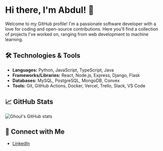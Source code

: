 # Hi there, I'm Abdul! 👋

Welcome to my GitHub profile! I'm a passionate software developer with a love for coding and open-source contributions. Here you'll find a collection of projects I've worked on, ranging from web development to machine learning.

## 🛠️ Technologies & Tools

- **Languages:** Python, JavaScript, TypeScript, Java
- **Frameworks/Libraries:** React, Node.js, Express, Django, Flask
- **Databases:** MySQL, PostgreSQL, MongoDB, Convex
- **Tools:** Git, GitHub Actions, Docker, Vercel, Trello, Slack, VS Code

## 📈 GitHub Stats

![GhouI's GitHub stats](https://github-readme-stats.vercel.app/api?username=GhouI&show_icons=true&theme=radical)

## 🔗 Connect with Me

- [LinkedIn](https://www.linkedin.com/in/aalian/)


